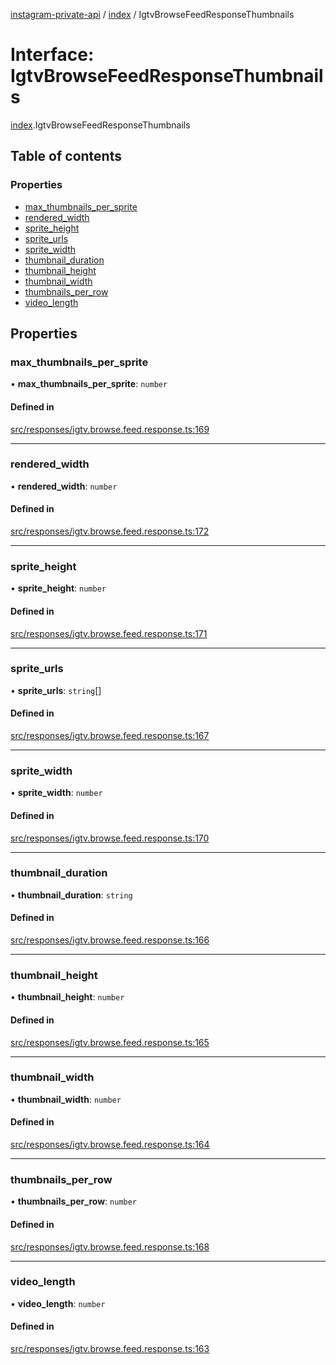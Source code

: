 [instagram-private-api](../../README.md) / [index](../../modules/index.md) / IgtvBrowseFeedResponseThumbnails

# Interface: IgtvBrowseFeedResponseThumbnails

[index](../../modules/index.md).IgtvBrowseFeedResponseThumbnails

## Table of contents

### Properties

- [max\_thumbnails\_per\_sprite](IgtvBrowseFeedResponseThumbnails.md#max_thumbnails_per_sprite)
- [rendered\_width](IgtvBrowseFeedResponseThumbnails.md#rendered_width)
- [sprite\_height](IgtvBrowseFeedResponseThumbnails.md#sprite_height)
- [sprite\_urls](IgtvBrowseFeedResponseThumbnails.md#sprite_urls)
- [sprite\_width](IgtvBrowseFeedResponseThumbnails.md#sprite_width)
- [thumbnail\_duration](IgtvBrowseFeedResponseThumbnails.md#thumbnail_duration)
- [thumbnail\_height](IgtvBrowseFeedResponseThumbnails.md#thumbnail_height)
- [thumbnail\_width](IgtvBrowseFeedResponseThumbnails.md#thumbnail_width)
- [thumbnails\_per\_row](IgtvBrowseFeedResponseThumbnails.md#thumbnails_per_row)
- [video\_length](IgtvBrowseFeedResponseThumbnails.md#video_length)

## Properties

### max\_thumbnails\_per\_sprite

• **max\_thumbnails\_per\_sprite**: `number`

#### Defined in

[src/responses/igtv.browse.feed.response.ts:169](https://github.com/Nerixyz/instagram-private-api/blob/0e0721c/src/responses/igtv.browse.feed.response.ts#L169)

___

### rendered\_width

• **rendered\_width**: `number`

#### Defined in

[src/responses/igtv.browse.feed.response.ts:172](https://github.com/Nerixyz/instagram-private-api/blob/0e0721c/src/responses/igtv.browse.feed.response.ts#L172)

___

### sprite\_height

• **sprite\_height**: `number`

#### Defined in

[src/responses/igtv.browse.feed.response.ts:171](https://github.com/Nerixyz/instagram-private-api/blob/0e0721c/src/responses/igtv.browse.feed.response.ts#L171)

___

### sprite\_urls

• **sprite\_urls**: `string`[]

#### Defined in

[src/responses/igtv.browse.feed.response.ts:167](https://github.com/Nerixyz/instagram-private-api/blob/0e0721c/src/responses/igtv.browse.feed.response.ts#L167)

___

### sprite\_width

• **sprite\_width**: `number`

#### Defined in

[src/responses/igtv.browse.feed.response.ts:170](https://github.com/Nerixyz/instagram-private-api/blob/0e0721c/src/responses/igtv.browse.feed.response.ts#L170)

___

### thumbnail\_duration

• **thumbnail\_duration**: `string`

#### Defined in

[src/responses/igtv.browse.feed.response.ts:166](https://github.com/Nerixyz/instagram-private-api/blob/0e0721c/src/responses/igtv.browse.feed.response.ts#L166)

___

### thumbnail\_height

• **thumbnail\_height**: `number`

#### Defined in

[src/responses/igtv.browse.feed.response.ts:165](https://github.com/Nerixyz/instagram-private-api/blob/0e0721c/src/responses/igtv.browse.feed.response.ts#L165)

___

### thumbnail\_width

• **thumbnail\_width**: `number`

#### Defined in

[src/responses/igtv.browse.feed.response.ts:164](https://github.com/Nerixyz/instagram-private-api/blob/0e0721c/src/responses/igtv.browse.feed.response.ts#L164)

___

### thumbnails\_per\_row

• **thumbnails\_per\_row**: `number`

#### Defined in

[src/responses/igtv.browse.feed.response.ts:168](https://github.com/Nerixyz/instagram-private-api/blob/0e0721c/src/responses/igtv.browse.feed.response.ts#L168)

___

### video\_length

• **video\_length**: `number`

#### Defined in

[src/responses/igtv.browse.feed.response.ts:163](https://github.com/Nerixyz/instagram-private-api/blob/0e0721c/src/responses/igtv.browse.feed.response.ts#L163)

